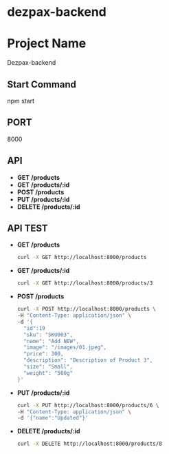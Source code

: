 # dezpax-backend

# Project Name

Dezpax-backend

## Start Command

npm start

## PORT

8000

## API

- **GET /products**
- **GET /products/:id**
- **POST /products**
- **PUT /products/:id**
- **DELETE /products/:id**

## API TEST

- **GET /products**
  ```bash
  curl -X GET http://localhost:8000/products
  ```
- **GET /products/:id**
  ```bash
  curl -X GET http://localhost:8000/products/3
  ```
- **POST /products**
  ```bash
  curl -X POST http://localhost:8000/products \
  -H "Content-Type: application/json" \
  -d '{
    "id":19
    "sku": "SKU003",
    "name": "Add NEW",
    "image": "/images/01.jpeg",
    "price": 300,
    "description": "Description of Product 3",
    "size": "Small",
    "weight": "500g"
  }'
  ```
- **PUT /products/:id**
  ```bash
  curl -X PUT http://localhost:8000/products/6 \
  -H "Content-Type: application/json" \
  -d '{"name":"Updated"}'
  ```
- **DELETE /products/:id**
  ```bash
  curl -X DELETE http://localhost:8000/products/8
  ```
